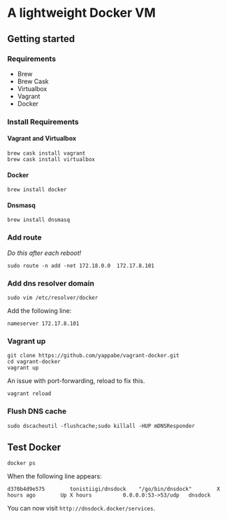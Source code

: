 # A lightweight Docker VM

## Getting started

### Requirements

* Brew
* Brew Cask
* Virtualbox
* Vagrant
* Docker

### Install Requirements

#### Vagrant and Virtualbox

```
brew cask install vagrant
brew cask install virtualbox
```

#### Docker

```
brew install docker
```

#### Dnsmasq

```
brew install dnsmasq
```

### Add route

*Do this after each reboot!*

```
sudo route -n add -net 172.18.0.0  172.17.8.101
```

### Add dns resolver domain

```
sudo vim /etc/resolver/docker
```

Add the following line:

```
nameserver 172.17.8.101
```

### Vagrant up

```
git clone https://github.com/yappabe/vagrant-docker.git
cd vagrant-docker
vagrant up
```

An issue with port-forwarding, reload to fix this.

```
vagrant reload
```

### Flush DNS cache

```
sudo dscacheutil -flushcache;sudo killall -HUP mDNSResponder
```

## Test Docker

```
docker ps
```

When the following line appears:

```
d370b4d9e575        tonistiigi/dnsdock    "/go/bin/dnsdock"        X hours ago        Up X hours          0.0.0.0:53->53/udp   dnsdock
```

You can now visit `http://dnsdock.docker/services`.

